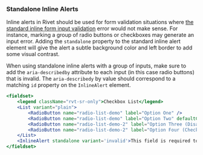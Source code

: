 ### Standalone Inline Alerts

Inline alerts in Rivet should be used for form validation situations where [the standard inline form input validation](#/Forms?id=input) error would not make sense. For instance, marking a group of radio buttons or checkboxes may generate an input error. Adding the `standalone` property to the standard inline alert element will give the alert a subtle background color and left border to add some visual contrast.

When using standalone inline alerts with a group of inputs, make sure to add the `aria-describedby` attribute to each input (in this case radio buttons) that is invalid. The `aria-describedy` by value should correspond to a matching `id` property on the `InlineAlert` element.

```jsx
<fieldset>
    <legend className="rvt-sr-only">Checkbox List</legend>
    <List variant="plain">
        <RadioButton name="radio-list-demo" label="Option One" />
        <RadioButton name="radio-list-demo" label="Option Two" defaultChecked />
        <RadioButton name="radio-list-demo-2" label="Option Three (Disabled)" disabled />
        <RadioButton name="radio-list-demo-2" label="Option Four (Checked, Disabled)" checked disabled />
    </List>
    <InlineAlert standalone variant='invalid'>This field is required to continue.</InlineAlert>
</fieldset>
```
